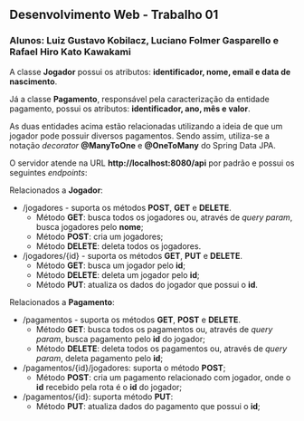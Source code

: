 ## Desenvolvimento Web - Trabalho 01

### **Alunos**: Luiz Gustavo Kobilacz, Luciano Folmer Gasparello e Rafael Hiro Kato Kawakami

A classe **Jogador** possui os atributos: **identificador, nome, email e data de nascimento**.

Já a classe **Pagamento**, responsável pela caracterização da entidade pagamento, possui os atributos: **identificador, ano, mês e valor**.

As duas entidades acima estão relacionadas utilizando a ideia de que um jogador pode possuir diversos pagamentos. Sendo assim, utiliza-se a notação *decorator* **@ManyToOne**
e **@OneToMany** do Spring Data JPA.

O servidor atende na URL **http://localhost:8080/api** por padrão e possui os seguintes *endpoints*:

Relacionados a **Jogador**:
- /jogadores - suporta os métodos **POST**, **GET** e **DELETE**.
  - Método **GET**: busca todos os jogadores ou, através de *query param*, busca jogadores pelo **nome**;
  - Método **POST**: cria um jogadores;
  - Método **DELETE**: deleta todos os jogadores.
- /jogadores/{id} - suporta os métodos **GET**, **PUT** e **DELETE**.
  - Método **GET**: busca um jogador pelo **id**;
  - Método **DELETE**: deleta um jogador pelo **id**;
  - Método **PUT**: atualiza os dados do jogador que possui o **id**.
  
Relacionados a **Pagamento**:
  - /pagamentos - suporta os métodos **GET**, **POST** e **DELETE**.
    - Método **GET**: busca todos os pagamentos ou, através de *query param*, busca pagamento pelo **id** do jogador;
    - Método **DELETE**: deleta todos os pagamentos ou, através de *query param*, deleta pagamento pelo **id**;
  - /pagamentos/{id}/jogadores: suporta o método **POST**;
    - Método **POST**: cria um pagamento relacionado com jogador, onde o **id** recebido pela rota é o **id** do jogador;
  - /pagamentos/{id}: suporta método **PUT**:
    - Método **PUT**: atualiza dados do pagamento que possui o **id**;
